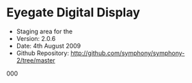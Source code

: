 # Eyegate Digital Display #

- Staging area for the 
- Version: 2.0.6
- Date: 4th August 2009
- Github Repository: <http://github.com/symphony/symphony-2/tree/master>


000
